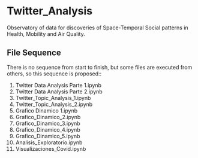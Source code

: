 # Twitter_Analysis
Observatory of data for discoveries of Space-Temporal Social patterns in Health, Mobility and Air Quality.

## File Sequence
There is no sequence from start to finish, but some files are executed from others, so this sequence is proposed::
1. Twitter Data Analysis Parte 1.ipynb
2. Twitter Data Analysis Parte 2.ipynb
3. Twitter_Topic_Analysis_1.ipynb
4. Twitter_Topic_Analysis_2.ipynb
5. Grafico Dinamico 1.ipynb
6. Grafico_Dinamico_2.ipynb
7. Grafico_Dinamico_3.ipynb
8. Grafico_Dinamico_4.ipynb
9. Grafico_Dinamico_5.ipynb
10. Analisis_Exploratorio.ipynb 
11. Visualizaciones_Covid.ipynb
